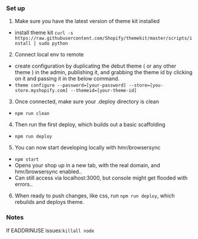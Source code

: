### Set up

1. Make sure you have the latest version of theme kit installed
  - install theme kit `curl -s https://raw.githubusercontent.com/Shopify/themekit/master/scripts/install | sudo python`
2. Connect local env to remote
  - create configuration by duplicating the debut theme ( or any other theme ) in the admin, publishing it, and grabbing the theme id by clicking on it and passing it in the below command.
  - `theme configure --password=[your-password] --store=[you-store.myshopify.com] --themeid=[your-theme-id]`
3. Once connected, make sure your .deploy directory is clean
  - `npm run clean`
4. Then run the first deploy, which builds out a basic scaffolding
  - `npm run deploy`
5. You can now start developing locally with hmr/browsersync
  - `npm start`
  - Opens your shop up in a new tab, with the real domain, and hmr/browsersync enabled..
  - Can still access via localhost:3000, but console might get flooded with errors..
6. When ready to push changes, like css, run `npm run deploy`, which rebuilds and deploys theme.

### Notes
If EADDRINUSE issues:`killall node`
